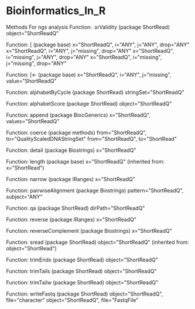 # Bioinformatics_In_R
Methods For ngs analysis 
Function: .srValidity (package ShortRead)
object="ShortReadQ"

Function: [ (package base)
x="ShortReadQ", i="ANY", j="ANY", drop="ANY"
x="ShortReadQ", i="ANY", j="missing", drop="ANY"
x="ShortReadQ", i="missing", j="ANY", drop="ANY"
x="ShortReadQ", i="missing", j="missing", drop="ANY"

Function: [<- (package base)
x="ShortReadQ", i="ANY", j="missing", value="ShortReadQ"

Function: alphabetByCycle (package ShortRead)
stringSet="ShortReadQ"

Function: alphabetScore (package ShortRead)
object="ShortReadQ"

Function: append (package BiocGenerics)
x="ShortReadQ", values="ShortReadQ"

Function: coerce (package methods)
from="ShortReadQ", to="QualityScaledDNAStringSet"
from="ShortReadQ", to="ShortRead"

Function: detail (package Biostrings)
x="ShortReadQ"

Function: length (package base)
x="ShortReadQ"
    (inherited from: x="ShortRead")

Function: narrow (package IRanges)
x="ShortReadQ"

Function: pairwiseAlignment (package Biostrings)
pattern="ShortReadQ", subject="ANY"

Function: qa (package ShortRead)
dirPath="ShortReadQ"

Function: reverse (package IRanges)
x="ShortReadQ"

Function: reverseComplement (package Biostrings)
x="ShortReadQ"

Function: sread (package ShortRead)
object="ShortReadQ"
    (inherited from: object="ShortRead")

Function: trimEnds (package ShortRead)
object="ShortReadQ"

Function: trimTails (package ShortRead)
object="ShortReadQ"

Function: trimTailw (package ShortRead)
object="ShortReadQ"

Function: writeFastq (package ShortRead)
object="ShortReadQ", file="character"
object="ShortReadQ", file="FastqFile"
